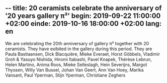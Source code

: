 --
title: 20 ceramists celebrate the anniversary of '20 years gallery π²'
begin: 2019-09-22 11:00:00 +02:00
einde: 2019-10-16 18:00:00 +02:00
lang: en
---

We are celebrating the 20th anniversary of gallery π² together with 20 ceramists. They have exibited in the gallery during this period.
They are Paula Bastiaansen, Dick Blacquière, Mieke Everaet, Horst Göbbels, Vladimir Groh & Yasuyo Nishida, Hiromi Itabashi, Pavel Knapek, Thérèse Lebrun, Helen Martino, Anima Roos, Mieke Selleslagh, Hein Severijns, Margot Thyssen, Willy Van Bussel, Johan Van Geert, Ann Van Hoey, Marika Vansant, Paul Yperman, Stijn Yperman, Christiane Zeghers
